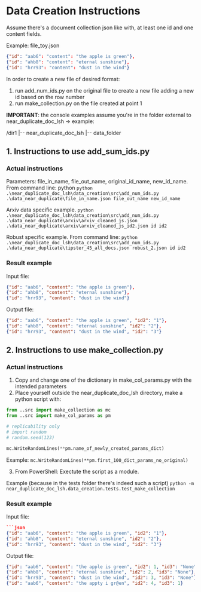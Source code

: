 
# Data Creation Instructions
Assume there's a document collection json like with, at least one id and one content fields.

Example: file_toy.json
```json
{"id": "aab6": "content": "the apple is green"},
{"id": "ahb8": "content": "eternal sunshine"},
{"id": "hrr93": "content": "dust in the wind"}
```

In order to create a new file of desired format:
1) run add_num_ids.py on the original file to create a new file adding a new id based on the row number
2) run make_collection.py on the file created at point 1


**IMPORTANT**: the console examples assume you're in the folder external to near_duplicate_doc_lsh
-> example:

﻿/dir1
|-- near_duplicate_doc_lsh
|-- data_folder


## 1. Instructions to use add_sum_ids.py

### Actual instructions
Parameters: file_in_name, file_out_name, original_id_name, new_id_name.
From command line: python 
```python .\near_duplicate_doc_lsh\data_creation\src\add_num_ids.py .\data_near_duplicate\file_in_name.json file_out_name new_id_name ```


Arxiv data specific example.
```python .\near_duplicate_doc_lsh\data_creation\src\add_num_ids.py .\data_near_duplicate\arxiv\arxiv_cleaned_js.json .\data_near_duplicate\arxiv\arxiv_cleaned_js_id2.json id id2 ```

Robust specific example.
From command line:
```python .\near_duplicate_doc_lsh\data_creation\src\add_num_ids.py .\data_near_duplicate\tipster_45_all_docs.json robust_2.json id id2 ```

### Result example 

Input file:
```json
{"id": "aab6", "content": "the apple is green"},
{"id": "ahb8", "content": "eternal sunshine"},
{"id": "hrr93", "content": "dust in the wind"}
```

Output file:
```json
{"id": "aab6", "content": "the apple is green", "id2": "1"},
{"id": "ahb8", "content": "eternal sunshine", "id2": "2"},
{"id": "hrr93", "content": "dust in the wind", "id2": "3"}
```

## 2. Instructions to use make_collection.py

### Actual instructions

1. Copy and change one of the dictionary in make_col_params.py with the intended parameters
2. Place yourself outside the near_duplicate_doc_lsh directory,
make a python script with:

```python
from ..src import make_collection as mc
from ..src import make_col_params as pm

# replicability only
# import random
# random.seed(123)

mc.WriteRandomLines(**pm.name_of_newly_created_params_dict)
```

Example: ``` mc.WriteRandomLines(**pm.first_100_dict_params_no_original) ```

3. From PowerShell:
Exectute the script as a module.

Example (because in the tests folder there's indeed such a script)
```python -m near_duplicate_doc_lsh.data_creation.tests.test_make_collection```

### Result example 

Input file:
```json
```json
{"id": "aab6", "content": "the apple is green", "id2": "1"},
{"id": "ahb8", "content": "eternal sunshine", "id2": "2"},
{"id": "hrr93", "content": "dust in the wind", "id2": "3"}
```

Output file:

```json
{"id": "aab6", "content": "the apple is green", "id2": 1, "id3": "None"},
{"id": "ahb8", "content": "eternal sunshine", "id2": 2, "id3": "None"},
{"id": "hrr93", "content": "dust in the wind", "id2": 3, "id3": "None"},
{"id": "aab6", "content": "the appty i gr@en", "id2": 4, "id3": 1}
```

